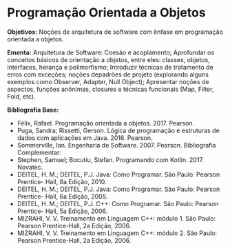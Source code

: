 # Programação Orientada a Objetos

__Objetivos:__ Noções de arquitetura de software com ênfase em programação orientada a objetos.

__Ementa:__ Arquitetura de Software: Coesão e acoplamento; Aprofundar os conceitos
básicos de orientação a objetos, entre eles: classes, objetos, interfaces, herança e
polimorfismo; Introduzir técnicas de tratamento de erros com exceções; noções depadrões de projeto (explorando alguns exemplos como Observer, Adapter, Null Object);
Apresentar noções de aspectos, funções anônimas, closures e técnicas funcionais (Map,
Filter, Fold, etc).

__Bibliografia Base:__
- Félix, Rafael. Programação orientada a objetos. 2017. Pearson.
- Puga, Sandra; Rissetti, Gerson. Lógica de programação e estruturas de dados
com aplicações em Java. 2016. Pearson.
- Sommerville, Ian. Engenharia de Software. 2007. Pearson.
Bibliografia Complementar:
- Stephen, Samuel; Bocutiu, Stefan. Programando com Kotlin. 2017. Novatec.
- DEITEL, H. M.; DEITEL, P.J. Java: Como Programar. São Paulo: Pearson Prentice-
Hall, 8a Edição, 2010.
- DEITEL, H. M.; DEITEL, P.J. Java: Como Programar. São Paulo: Pearson Prentice-
Hall, 6a Edição, 2005.
- DEITEL, H. M.; DEITEL, P.J. C++: Como Programar. São Paulo: Pearson Prentice-
Hall, 5a Edição, 2006.
- MIZRAHI, V. V. Treinamento em Linguagem C++: módulo 1. São Paulo: Pearson
Prentice-Hall, 2a Edição, 2006.
- MIZRAHI, V. V. Treinamento em Linguagem C++: módulo 2. São Paulo: Pearson
Prentice-Hall, 2a Edição, 2006.
